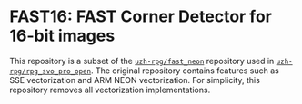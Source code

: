 # FAST16: FAST Corner Detector for 16-bit images

This repository is a subset of the [`uzh-rpg/fast_neon`](https://github.com/uzh-rpg/fast_neon) repository used in [`uzh-rpg/rpg_svo_pro_open`](https://github.com/uzh-rpg/rpg_svo_pro_open). The original repository contains features such as SSE vectorization and ARM NEON vectorization. For simplicity, this repository removes all vectorization implementations.

